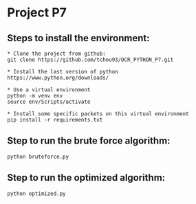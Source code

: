 # Project P7

## Steps to install the environment:
```
* Clone the project from github:
git clone https://github.com/tchou93/OCR_PYTHON_P7.git

* Install the last version of python
https://www.python.org/downloads/

* Use a virtual environment
python -m venv env
source env/Scripts/activate

* Install some specific packets on this virtual environment
pip install -r requirements.txt
```

## Step to run the brute force algorithm:
```
python bruteforce.py
```

## Step to run the optimized algorithm:
```
python optimized.py
```

